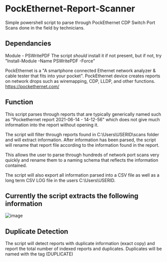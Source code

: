 # PockEthernet-Report-Scanner
Simple powershell script to parse through PockEthernet CDP Switch Port Scans done in the field by technicians.  

## Dependancies 
Module - PSWritePDF
The script _should_ install it if not present, but if not, try "Install-Module -Name PSWritePDF -Force"

PockEthernet is a "A smartphone connected Ethernet network analyzer & cable tester that fits into your pocket".  PockEthernet device creates reports on network drops such as wiremapping, CDP, LLDP, and other functions. https://pockethernet.com/

## Function
This script parses through reports that are typically generically named such as "Pockethernet report 2021-06-14 - 14-12-56" which does not give much information into the report without opening it.

The script will filter through reports found in C:\Users\USERID\scans folder and will extract information.  After information has been parsed, the script will rename that report file according to the information found in the report.

This allows the user to parse through hundreds of network port scans very quickly and rename them to a naming schema that reflects the information contained.

The script will also export all information parsed into a CSV file as well as a long term CSV LOG file in the users C:\Users\USERID.

## Currently the script extracts the following information
![image](https://user-images.githubusercontent.com/40606082/132001702-2d102ebf-fb79-4bd3-bc97-682a9e4f7f24.png)


## Duplicate Detection

The script will detect reports with duplicate information (exact copy) and report the total number of indexed reports and duplicates.  Duplicates will be named with the tag (DUPLICATE)







